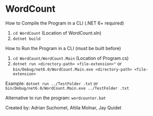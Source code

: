 # WordCount

How to Compile the Program in a CLI (.NET 6+ required)<br>

1. `cd WordCount` (Location of WordCount.sln)
2. `dotnet build`

How to Run the Program in a CLI (must be built before)<br>

1. `cd WordCount/WordCount.Main` (Location of Program.cs)
2. `dotnet run <directory-path> <file-extension>"` or `bin/Debug/net6.0/WordCount.Main.exe <directory-path> <file-extension>`

Example: `dotnet run ../TestFolder .txt` or `bin/Debug/net6.0/WordCount.Main.exe ../TestFolder .txt`

Alternative to run the program: `wordcounter.bat`<br>

Created by: Adrian Suchomel, Attila Molnar, Jay Quidet
